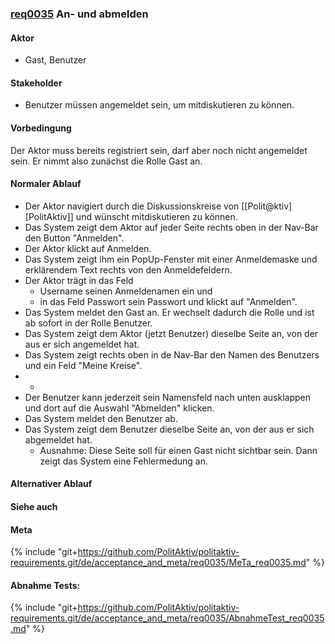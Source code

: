### [req0035](https://github.com/PolitAktiv/politaktiv-requirements/tree/master/de/requirements/req0035.md) An- und abmelden

#### Aktor
 * Gast, Benutzer

#### Stakeholder
 * Benutzer müssen angemeldet sein, um mitdiskutieren zu können.

#### Vorbedingung
Der Aktor muss bereits registriert sein, darf aber noch nicht angemeldet sein. Er nimmt also zunächst die Rolle Gast an.

#### Normaler Ablauf
 * Der Aktor navigiert durch die Diskussionskreise von [[Polit@ktiv][PolitAktiv]] und wünscht mitdiskutieren zu können.
 * Das System zeigt dem Aktor auf jeder Seite rechts oben in der Nav-Bar den Button "Anmelden".
 * Der Aktor klickt auf Anmelden.
 * Das System zeigt ihm ein PopUp-Fenster mit einer Anmeldemaske und erklärendem Text rechts von den Anmeldefeldern.
 * Der Aktor trägt in das Feld
   * Username seinen Anmeldenamen ein und
   * in das Feld Passwort sein Passwort und klickt auf "Anmelden".
 * Das System meldet den Gast an. Er wechselt dadurch die Rolle und ist ab sofort in der Rolle Benutzer.
 * Das System zeigt dem Aktor (jetzt Benutzer) dieselbe Seite an, von der aus er sich angemeldet hat.
 * Das System zeigt rechts oben in de Nav-Bar den Namen des Benutzers und ein Feld "Meine Kreise".
 * -
 * Der Benutzer kann jederzeit sein Namensfeld nach unten ausklappen und dort auf die Auswahl "Abmelden" klicken.
 * Das System meldet den Benutzer ab.
 * Das System zeigt dem Benutzer dieselbe Seite an, von der aus er sich abgemeldet hat.
   * Ausnahme: Diese Seite soll für einen Gast nicht sichtbar sein. Dann zeigt das System eine Fehlermedung an.

#### Alternativer Ablauf

#### Siehe auch

#### Meta
{% include "git+https://github.com/PolitAktiv/politaktiv-requirements.git/de/acceptance_and_meta/req0035/MeTa_req0035.md" %} 

#### Abnahme Tests:
{% include "git+https://github.com/PolitAktiv/politaktiv-requirements.git/de/acceptance_and_meta/req0035/AbnahmeTest_req0035.md" %} 
